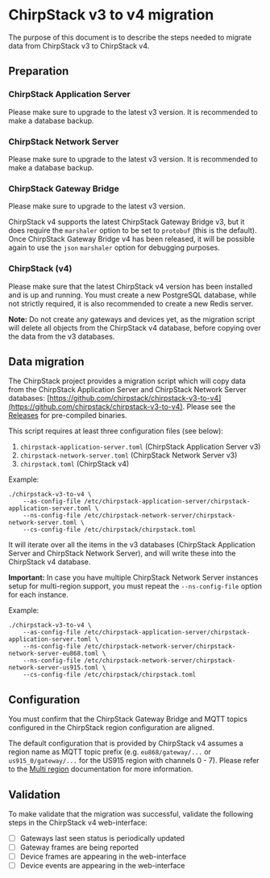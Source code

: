 # ChirpStack v3 to v4 migration

The purpose of this document is to describe the steps needed to migrate
data from ChirpStack v3 to ChirpStack v4.

<!-- toc -->

## Preparation

### ChirpStack Application Server

Please make sure to upgrade to the latest v3 version. It is recommended to
make a database backup.

### ChirpStack Network Server

Please make sure to upgrade to the latest v3 version. It is recommended to
make a database backup.

### ChirpStack Gateway Bridge

Please make sure to upgrade to the latest v3 version.

ChirpStack v4 supports the latest ChirpStack Gateway Bridge v3, but it does
require the `marshaler` option to be set to `protobuf` (this is the default).
Once ChirpStack Gateway Bridge v4 has been released, it will be possible again
to use the `json` `marshaler` option for debugging purposes.

### ChirpStack (v4)

Please make sure that the latest ChirpStack v4 version has been installed
and is up and running. You must create a new PostgreSQL database, while not
strictly required, it is also recommended to create a new Redis server.

**Note:** Do not create any gateways and devices yet, as the migration script
will delete all objects from the ChirpStack v4 database, before copying over
the data from the v3 databases.

## Data migration

The ChirpStack project provides a migration script which will copy data from
the ChirpStack Application Server and ChirpStack Network Server databases:
[https://github.com/chirpstack/chirpstack-v3-to-v4](https://github.com/chirpstack/chirpstack-v3-to-v4).
Please see the [Releases](https://github.com/chirpstack/chirpstack-v3-to-v4/releases)
for pre-compiled binaries.

This script requires at least three configuration files (see below):

1. `chirpstack-application-server.toml` (ChirpStack Application Server v3)
1. `chirpstack-network-server.toml` (ChirpStack Network Server v3)
1. `chirpstack.toml` (ChirpStack v4)

Example:

```
./chirpstack-v3-to-v4 \
	--as-config-file /etc/chirpstack-application-server/chirpstack-application-server.toml \
	--ns-config-file /etc/chirpstack-network-server/chirpstack-network-server.toml \
	--cs-config-file /etc/chirpstack/chirpstack.toml
```

It will iterate over all the items in the v3 databases (ChirpStack Application
Server and ChirpStack Network Server), and will write these into the
ChirpStack v4 database.

**Important:** In case you have multiple ChirpStack Network Server instances setup for
multi-region support, you must repeat the `--ns-config-file` option for each
instance.

Example:

```
./chirpstack-v3-to-v4 \
	--as-config-file /etc/chirpstack-application-server/chirpstack-application-server.toml \
	--ns-config-file /etc/chirpstack-network-server/chirpstack-network-server-eu868.toml \
	--ns-config-file /etc/chirpstack-network-server/chirpstack-network-server-us915.toml \
	--cs-config-file /etc/chirpstack/chirpstack.toml
```

## Configuration

You must confirm that the ChirpStack Gateway Bridge and MQTT topics configured
in the ChirpStack region configuration are aligned.

The default configuration that is provided by ChirpStack v4 assumes a region
name as MQTT topic prefix (e.g. `eu868/gateway/...` or `us915_0/gateway/...` for
the US915 region with channels 0 - 7). Please refer to the [Multi region](./chirpstack/features/multi-reagion.md)
documentation for more information.

## Validation

To make validate that the migration was successful, validate the following
steps in the ChirpStack v4 web-interface:

- [ ] Gateways last seen status is periodically updated
- [ ] Gateway frames are being reported
- [ ] Device frames are appearing in the web-interface
- [ ] Device events are appearing in the web-interface
